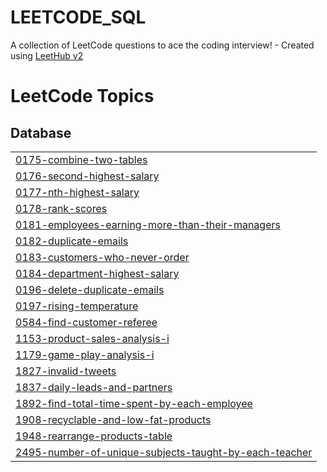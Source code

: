 # LEETCODE_SQL
A collection of LeetCode questions to ace the coding interview! - Created using [LeetHub v2](https://github.com/arunbhardwaj/LeetHub-2.0)

<!---LeetCode Topics Start-->
# LeetCode Topics
## Database
|  |
| ------- |
| [0175-combine-two-tables](https://github.com/AnkitAnandaq/LEETCODE_SQL/tree/master/0175-combine-two-tables) |
| [0176-second-highest-salary](https://github.com/AnkitAnandaq/LEETCODE_SQL/tree/master/0176-second-highest-salary) |
| [0177-nth-highest-salary](https://github.com/AnkitAnandaq/LEETCODE_SQL/tree/master/0177-nth-highest-salary) |
| [0178-rank-scores](https://github.com/AnkitAnandaq/LEETCODE_SQL/tree/master/0178-rank-scores) |
| [0181-employees-earning-more-than-their-managers](https://github.com/AnkitAnandaq/LEETCODE_SQL/tree/master/0181-employees-earning-more-than-their-managers) |
| [0182-duplicate-emails](https://github.com/AnkitAnandaq/LEETCODE_SQL/tree/master/0182-duplicate-emails) |
| [0183-customers-who-never-order](https://github.com/AnkitAnandaq/LEETCODE_SQL/tree/master/0183-customers-who-never-order) |
| [0184-department-highest-salary](https://github.com/AnkitAnandaq/LEETCODE_SQL/tree/master/0184-department-highest-salary) |
| [0196-delete-duplicate-emails](https://github.com/AnkitAnandaq/LEETCODE_SQL/tree/master/0196-delete-duplicate-emails) |
| [0197-rising-temperature](https://github.com/AnkitAnandaq/LEETCODE_SQL/tree/master/0197-rising-temperature) |
| [0584-find-customer-referee](https://github.com/AnkitAnandaq/LEETCODE_SQL/tree/master/0584-find-customer-referee) |
| [1153-product-sales-analysis-i](https://github.com/AnkitAnandaq/LEETCODE_SQL/tree/master/1153-product-sales-analysis-i) |
| [1179-game-play-analysis-i](https://github.com/AnkitAnandaq/LEETCODE_SQL/tree/master/1179-game-play-analysis-i) |
| [1827-invalid-tweets](https://github.com/AnkitAnandaq/LEETCODE_SQL/tree/master/1827-invalid-tweets) |
| [1837-daily-leads-and-partners](https://github.com/AnkitAnandaq/LEETCODE_SQL/tree/master/1837-daily-leads-and-partners) |
| [1892-find-total-time-spent-by-each-employee](https://github.com/AnkitAnandaq/LEETCODE_SQL/tree/master/1892-find-total-time-spent-by-each-employee) |
| [1908-recyclable-and-low-fat-products](https://github.com/AnkitAnandaq/LEETCODE_SQL/tree/master/1908-recyclable-and-low-fat-products) |
| [1948-rearrange-products-table](https://github.com/AnkitAnandaq/LEETCODE_SQL/tree/master/1948-rearrange-products-table) |
| [2495-number-of-unique-subjects-taught-by-each-teacher](https://github.com/AnkitAnandaq/LEETCODE_SQL/tree/master/2495-number-of-unique-subjects-taught-by-each-teacher) |
<!---LeetCode Topics End-->